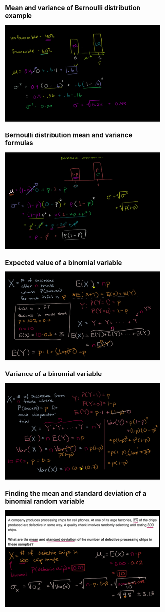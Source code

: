 ## Mean and variance of Bernoulli distribution example
![](bm-sd-1.png)
## Bernoulli distribution mean and variance formulas
![](bm-sd-2.png)
## Expected value of a binomial variable
![](bm-sd-3.png)
## Variance of a binomial variable
![](bm-sd-4.png)
## Finding the mean and standard deviation of a binomial random variable
![](bm-sd-5.png)

